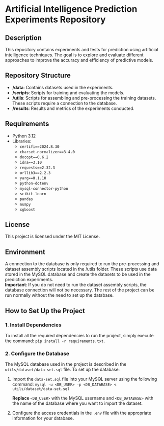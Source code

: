 # Artificial Intelligence Prediction Experiments Repository

## Description

This repository contains experiments and tests for prediction using artificial intelligence techniques. The goal is to explore and evaluate different approaches to improve the accuracy and efficiency of predictive models.

## Repository Structure

- **/data**: Contains datasets used in the experiments.
- **/scripts**: Scripts for training and evaluating the models.
- **/utils**: Scripts for assembling and pre-processing the training datasets. These scripts require a connection to the database.
- **/results**: Results and metrics of the experiments conducted.

## Requirements

- Python 3.12
- Libraries:
  - `certifi==2024.8.30`
  - `charset-normalizer==3.4.0`
  - `docopt==0.6.2`
  - `idna==3.10`
  - `requests==2.32.3`
  - `urllib3==2.2.3`
  - `yarg==0.1.10`
  - `python-dotenv`
  - `mysql-connector-python`
  - `scikit-learn`
  - `pandas`
  - `numpy`
  - `xgboost`

## License
This project is licensed under the MIT License.

## Environment

A connection to the database is only required to run the pre-processing and dataset assembly scripts located in the /utils folder. These scripts use data stored in the MySQL database and create the datasets to be used in the prediction experiments.  
**Important**: If you do not need to run the dataset assembly scripts, the database connection will not be necessary. The rest of the project can be run normally without the need to set up the database.

## How to Set Up the Project

### 1. Install Dependencies

To install all the required dependencies to run the project, simply execute the command: `pip install -r requirements.txt`.

### 2. Configure the Database

The MySQL database used in the project is described in the `utils/dataset/data-set.sql` file. To set up the database:

1. Import the  `data-set.sql` file into your MySQL server using the following command: `mysql -u <DB_USER> -p <DB_DATABASE> < utils/dataset/data-set.sql`

    **Replace** `<DB_USER>` with the MySQL username and `<DB_DATABASE>` with the name of the database where you want to import the dataset.

2. Configure the access credentials in the `.env` file with the appropriate information for your database.